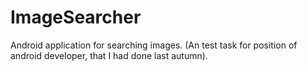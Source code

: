 # ImageSearcher
Android application for searching images.
(An test task for position of android developer, that I had done last autumn).
